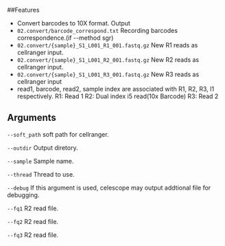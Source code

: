 ##Features
- Convert barcodes to 10X format.
Output
- `02.convert/barcode_correspond.txt` Recording barcodes correspondence.(if --method sgr)
- `02.convert/{sample}_S1_L001_R1_001.fastq.gz` New R1 reads as cellranger input.
- `02.convert/{sample}_S1_L001_R2_001.fastq.gz` New R2 reads as cellranger input.
- `02.convert/{sample}_S1_L001_R3_001.fastq.gz` New R3 reads as cellranger input
- read1, barcode, read2, sample index are associated with R1, R2, R3, I1 respectively.
    R1: Read 1
    R2: Dual index i5 read(10x Barcode)
    R3: Read 2
## Arguments
`--soft_path` soft path for cellranger.

`--outdir` Output diretory.

`--sample` Sample name.

`--thread` Thread to use.

`--debug` If this argument is used, celescope may output addtional file for debugging.

`--fq1` R2 read file.

`--fq2` R2 read file.

`--fq3` R2 read file.

